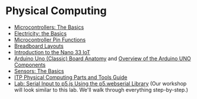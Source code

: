 # Physical Computing

- [Microcontrollers: The Basics](https://itp.nyu.edu/physcomp/lessons/microcontrollers-the-basics/)
- [Electricity: the Basics](https://itp.nyu.edu/physcomp/lessons/electronics/electricity-the-basics/)
- [Microcontroller Pin Functions](https://itp.nyu.edu/physcomp/resources/microcontroller-pin-functions/)
- [Breadboard Layouts](https://itp.nyu.edu/physcomp/labs/breadboard-layouts/)
- [Introduction to the Nano 33 IoT](https://itp.nyu.edu/physcomp/introduction-to-the-nano-33-iot/)
- [Arduino Uno (Classic) Board Anatomy](https://docs.arduino.cc/tutorials/uno-rev3/BoardAnatomy) and [Overview of the Arduino UNO Components](https://docs.arduino.cc/tutorials/uno-rev3/intro-to-board)
- [Sensors: The Basics](https://itp.nyu.edu/physcomp/lessons/sensors-the-basics/)
- [ITP Physical Computing Parts and Tools Guide](https://itp.nyu.edu/physcomp/resources/parts-and-tools-guide/)
- [Lab: Serial Input to p5.js Using the p5.webserial Library](https://itp.nyu.edu/physcomp/labs/labs-serial-communication/lab-webserial-input-to-p5-js/) (Our workshop will look similar to this lab. We'll walk through everything step-by-step.)

